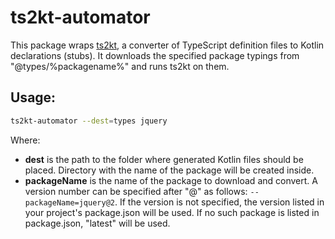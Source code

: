 # ts2kt-automator

This package wraps [ts2kt](https://github.com/Kotlin/ts2kt), a converter of TypeScript definition files to Kotlin declarations (stubs).
It downloads the specified package typings from "@types/%packagename%" and runs ts2kt on them.

## Usage: 
```bash
ts2kt-automator --dest=types jquery
```

Where:
* **dest** is the path to the folder where generated Kotlin files should be placed. 
Directory with the name of the package will be created inside.
* **packageName** is the name of the package to download and convert. 
A version number can be specified after "@" as follows: `--packageName=jquery@2`. 
If the version is not specified, the version listed in your project's package.json will be used. 
If no such package is listed in package.json, "latest" will be used.
